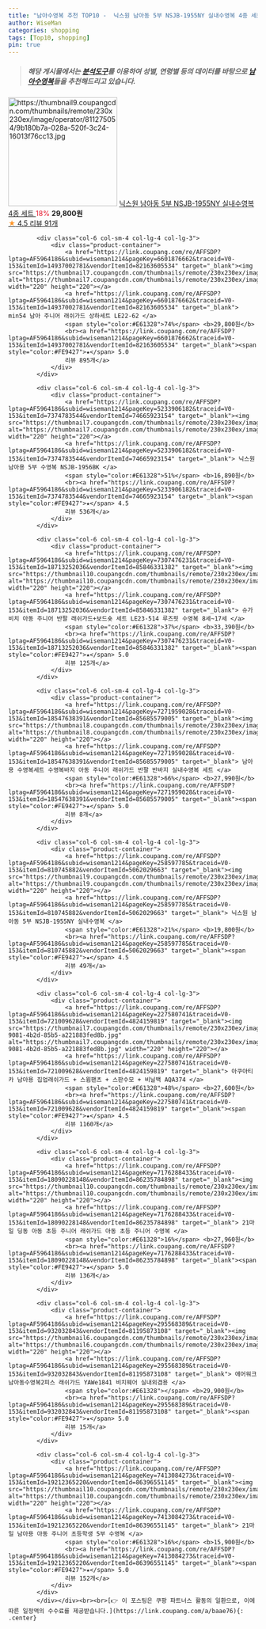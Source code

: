 ```yaml
---
title: "남아수영복 추천 TOP10 -  닉스원 남아동 5부 NSJB-1955NY 실내수영복 4종 세트 "
author: WiseMan
categories: shopping
tags: [Top10, shopping]
pin: true
---
```


> ##### 해당 게시물에서는 [**분석도구**](https://itemscout.io/)를 이용하여 **성별**, **연령별** 등의 데이터를 바탕으로 [**남아수영복**](https://link.coupang.com/a/baae76)들을 추천해드리고 있습니다.
<div class="container"><div class="row">
            <div class="col-6 col-sm-4 col-lg-4 col-lg-3">
                <div class="product-container">
                    <a href="https://link.coupang.com/re/AFFSDP?lptag=AF5964186&subid=wiseman1214&pageKey=258826927&traceid=V0-153&itemId=811275054&vendorItemId=5063403335" target="_blank"><img src="https://thumbnail9.coupangcdn.com/thumbnails/remote/230x230ex/image/operator/811275054/9b180b7a-028a-520f-3c24-16013f76cc13.jpg" alt="https://thumbnail9.coupangcdn.com/thumbnails/remote/230x230ex/image/operator/811275054/9b180b7a-028a-520f-3c24-16013f76cc13.jpg" width="220" height="220"></a>
                    <a href="https://link.coupang.com/re/AFFSDP?lptag=AF5964186&subid=wiseman1214&pageKey=258826927&traceid=V0-153&itemId=811275054&vendorItemId=5063403335" target="_blank"> 닉스원 남아동 5부 NSJB-1955NY 실내수영복 4종 세트 </a>
                    <span style="color:#E61328">18%</span> <b>29,800원</b>
                    <br><a href="https://link.coupang.com/re/AFFSDP?lptag=AF5964186&subid=wiseman1214&pageKey=258826927&traceid=V0-153&itemId=811275054&vendorItemId=5063403335" target="_blank"><span style="color:#FE9427">★</span> 4.5
                    리뷰 91개</a>
                </div>
            </div>
            
            <div class="col-6 col-sm-4 col-lg-4 col-lg-3">
                <div class="product-container">
                    <a href="https://link.coupang.com/re/AFFSDP?lptag=AF5964186&subid=wiseman1214&pageKey=6601876662&traceid=V0-153&itemId=14937002781&vendorItemId=82163605534" target="_blank"><img src="https://thumbnail7.coupangcdn.com/thumbnails/remote/230x230ex/image/vendor_inventory/3655/66886b3c59312a77ad2f9ceacdea8eb65b992b4b239c8309fe9b9f0d2eae.jpg" alt="https://thumbnail7.coupangcdn.com/thumbnails/remote/230x230ex/image/vendor_inventory/3655/66886b3c59312a77ad2f9ceacdea8eb65b992b4b239c8309fe9b9f0d2eae.jpg" width="220" height="220"></a>
                    <a href="https://link.coupang.com/re/AFFSDP?lptag=AF5964186&subid=wiseman1214&pageKey=6601876662&traceid=V0-153&itemId=14937002781&vendorItemId=82163605534" target="_blank"> min54 남아 주니어 래쉬가드 상하세트 LE22-62 </a>
                    <span style="color:#E61328">74%</span> <b>29,800원</b>
                    <br><a href="https://link.coupang.com/re/AFFSDP?lptag=AF5964186&subid=wiseman1214&pageKey=6601876662&traceid=V0-153&itemId=14937002781&vendorItemId=82163605534" target="_blank"><span style="color:#FE9427">★</span> 5.0
                    리뷰 895개</a>
                </div>
            </div>
            
            <div class="col-6 col-sm-4 col-lg-4 col-lg-3">
                <div class="product-container">
                    <a href="https://link.coupang.com/re/AFFSDP?lptag=AF5964186&subid=wiseman1214&pageKey=5233906182&traceid=V0-153&itemId=7374783544&vendorItemId=74665923154" target="_blank"><img src="https://thumbnail7.coupangcdn.com/thumbnails/remote/230x230ex/image/rs_quotation_api/foknooe5/8a1f52fbea20420a99bc3560abf557e5.jpg" alt="https://thumbnail7.coupangcdn.com/thumbnails/remote/230x230ex/image/rs_quotation_api/foknooe5/8a1f52fbea20420a99bc3560abf557e5.jpg" width="220" height="220"></a>
                    <a href="https://link.coupang.com/re/AFFSDP?lptag=AF5964186&subid=wiseman1214&pageKey=5233906182&traceid=V0-153&itemId=7374783544&vendorItemId=74665923154" target="_blank"> 닉스원 남아용 5부 수영복 NSJB-1956BK </a>
                    <span style="color:#E61328">51%</span> <b>16,890원</b>
                    <br><a href="https://link.coupang.com/re/AFFSDP?lptag=AF5964186&subid=wiseman1214&pageKey=5233906182&traceid=V0-153&itemId=7374783544&vendorItemId=74665923154" target="_blank"><span style="color:#FE9427">★</span> 4.5
                    리뷰 536개</a>
                </div>
            </div>
            
            <div class="col-6 col-sm-4 col-lg-4 col-lg-3">
                <div class="product-container">
                    <a href="https://link.coupang.com/re/AFFSDP?lptag=AF5964186&subid=wiseman1214&pageKey=7307476231&traceid=V0-153&itemId=18713252036&vendorItemId=85846331382" target="_blank"><img src="https://thumbnail10.coupangcdn.com/thumbnails/remote/230x230ex/image/vendor_inventory/dfeb/e2838be0aa3dbcfce69d4335d8465bc1ff04c0d53b6fd56c84c4a8b8566e.jpg" alt="https://thumbnail10.coupangcdn.com/thumbnails/remote/230x230ex/image/vendor_inventory/dfeb/e2838be0aa3dbcfce69d4335d8465bc1ff04c0d53b6fd56c84c4a8b8566e.jpg" width="220" height="220"></a>
                    <a href="https://link.coupang.com/re/AFFSDP?lptag=AF5964186&subid=wiseman1214&pageKey=7307476231&traceid=V0-153&itemId=18713252036&vendorItemId=85846331382" target="_blank"> 슈가비치 아동 주니어 반팔 래쉬가드+보드숏 세트 LE23-514 루즈핏 수영복 8세~17세 </a>
                    <span style="color:#E61328">37%</span> <b>33,390원</b>
                    <br><a href="https://link.coupang.com/re/AFFSDP?lptag=AF5964186&subid=wiseman1214&pageKey=7307476231&traceid=V0-153&itemId=18713252036&vendorItemId=85846331382" target="_blank"><span style="color:#FE9427">★</span> 5.0
                    리뷰 125개</a>
                </div>
            </div>
            
            <div class="col-6 col-sm-4 col-lg-4 col-lg-3">
                <div class="product-container">
                    <a href="https://link.coupang.com/re/AFFSDP?lptag=AF5964186&subid=wiseman1214&pageKey=7271959028&traceid=V0-153&itemId=18547638391&vendorItemId=85685579005" target="_blank"><img src="https://thumbnail8.coupangcdn.com/thumbnails/remote/230x230ex/image/vendor_inventory/afbc/e482980d6384de4d5546a3c29e7185b2ee117bfa49d0c07d5146009c3d2c.jpg" alt="https://thumbnail8.coupangcdn.com/thumbnails/remote/230x230ex/image/vendor_inventory/afbc/e482980d6384de4d5546a3c29e7185b2ee117bfa49d0c07d5146009c3d2c.jpg" width="220" height="220"></a>
                    <a href="https://link.coupang.com/re/AFFSDP?lptag=AF5964186&subid=wiseman1214&pageKey=7271959028&traceid=V0-153&itemId=18547638391&vendorItemId=85685579005" target="_blank"> 남아용 수영복세트 수영복바지 아동 주니어 래쉬가드 반팔 반바지 실내수영복 세트 </a>
                    <span style="color:#E61328">66%</span> <b>27,990원</b>
                    <br><a href="https://link.coupang.com/re/AFFSDP?lptag=AF5964186&subid=wiseman1214&pageKey=7271959028&traceid=V0-153&itemId=18547638391&vendorItemId=85685579005" target="_blank"><span style="color:#FE9427">★</span> 5.0
                    리뷰 8개</a>
                </div>
            </div>
            
            <div class="col-6 col-sm-4 col-lg-4 col-lg-3">
                <div class="product-container">
                    <a href="https://link.coupang.com/re/AFFSDP?lptag=AF5964186&subid=wiseman1214&pageKey=258597785&traceid=V0-153&itemId=810745882&vendorItemId=5062029663" target="_blank"><img src="https://thumbnail9.coupangcdn.com/thumbnails/remote/230x230ex/image/vendor_inventory/e433/e7754529603550552eacdd207baee4643465164a4934891615fd326cf7ae.jpg" alt="https://thumbnail9.coupangcdn.com/thumbnails/remote/230x230ex/image/vendor_inventory/e433/e7754529603550552eacdd207baee4643465164a4934891615fd326cf7ae.jpg" width="220" height="220"></a>
                    <a href="https://link.coupang.com/re/AFFSDP?lptag=AF5964186&subid=wiseman1214&pageKey=258597785&traceid=V0-153&itemId=810745882&vendorItemId=5062029663" target="_blank"> 닉스원 남아동 5부 NSJB-1955NY 실내수영복 </a>
                    <span style="color:#E61328">21%</span> <b>19,800원</b>
                    <br><a href="https://link.coupang.com/re/AFFSDP?lptag=AF5964186&subid=wiseman1214&pageKey=258597785&traceid=V0-153&itemId=810745882&vendorItemId=5062029663" target="_blank"><span style="color:#FE9427">★</span> 4.5
                    리뷰 49개</a>
                </div>
            </div>
            
            <div class="col-6 col-sm-4 col-lg-4 col-lg-3">
                <div class="product-container">
                    <a href="https://link.coupang.com/re/AFFSDP?lptag=AF5964186&subid=wiseman1214&pageKey=227580741&traceid=V0-153&itemId=721009628&vendorItemId=4824159819" target="_blank"><img src="https://thumbnail7.coupangcdn.com/thumbnails/remote/230x230ex/image/retail/images/2019/05/21/13/2/b9631758-9081-4b2d-85b5-a221883fed8b.jpg" alt="https://thumbnail7.coupangcdn.com/thumbnails/remote/230x230ex/image/retail/images/2019/05/21/13/2/b9631758-9081-4b2d-85b5-a221883fed8b.jpg" width="220" height="220"></a>
                    <a href="https://link.coupang.com/re/AFFSDP?lptag=AF5964186&subid=wiseman1214&pageKey=227580741&traceid=V0-153&itemId=721009628&vendorItemId=4824159819" target="_blank"> 아쿠아티카 남아용 집업래쉬가드 + 스윔팬츠 + 스판수모 + 비닐백 AQA374 </a>
                    <span style="color:#E61328">48%</span> <b>27,600원</b>
                    <br><a href="https://link.coupang.com/re/AFFSDP?lptag=AF5964186&subid=wiseman1214&pageKey=227580741&traceid=V0-153&itemId=721009628&vendorItemId=4824159819" target="_blank"><span style="color:#FE9427">★</span> 4.5
                    리뷰 1160개</a>
                </div>
            </div>
            
            <div class="col-6 col-sm-4 col-lg-4 col-lg-3">
                <div class="product-container">
                    <a href="https://link.coupang.com/re/AFFSDP?lptag=AF5964186&subid=wiseman1214&pageKey=7176288433&traceid=V0-153&itemId=18090228148&vendorItemId=86235784898" target="_blank"><img src="https://thumbnail10.coupangcdn.com/thumbnails/remote/230x230ex/image/vendor_inventory/f0ef/b13e99d4695f55f3148c5bcc4563f3edc096862295cdfa75b9fa23377052.jpg" alt="https://thumbnail10.coupangcdn.com/thumbnails/remote/230x230ex/image/vendor_inventory/f0ef/b13e99d4695f55f3148c5bcc4563f3edc096862295cdfa75b9fa23377052.jpg" width="220" height="220"></a>
                    <a href="https://link.coupang.com/re/AFFSDP?lptag=AF5964186&subid=wiseman1214&pageKey=7176288433&traceid=V0-153&itemId=18090228148&vendorItemId=86235784898" target="_blank"> 21마일 딩동 아동 초등 주니어 래쉬가드 아동 초등 주니어 수영복 </a>
                    <span style="color:#E61328">16%</span> <b>27,960원</b>
                    <br><a href="https://link.coupang.com/re/AFFSDP?lptag=AF5964186&subid=wiseman1214&pageKey=7176288433&traceid=V0-153&itemId=18090228148&vendorItemId=86235784898" target="_blank"><span style="color:#FE9427">★</span> 5.0
                    리뷰 136개</a>
                </div>
            </div>
            
            <div class="col-6 col-sm-4 col-lg-4 col-lg-3">
                <div class="product-container">
                    <a href="https://link.coupang.com/re/AFFSDP?lptag=AF5964186&subid=wiseman1214&pageKey=295568389&traceid=V0-153&itemId=932032843&vendorItemId=81195873108" target="_blank"><img src="https://thumbnail6.coupangcdn.com/thumbnails/remote/230x230ex/image/vendor_inventory/90ff/9556f73134753a57dc23ba3e1f52c157f02837e8f079a5150e69a783392d.jpg" alt="https://thumbnail6.coupangcdn.com/thumbnails/remote/230x230ex/image/vendor_inventory/90ff/9556f73134753a57dc23ba3e1f52c157f02837e8f079a5150e69a783392d.jpg" width="220" height="220"></a>
                    <a href="https://link.coupang.com/re/AFFSDP?lptag=AF5964186&subid=wiseman1214&pageKey=295568389&traceid=V0-153&itemId=932032843&vendorItemId=81195873108" target="_blank"> 에어워크 남아동수영복2피스 래쉬가드 YAWe1841 비치웨어 실내외겸용 </a>
                    <span style="color:#E61328"></span> <b>29,900원</b>
                    <br><a href="https://link.coupang.com/re/AFFSDP?lptag=AF5964186&subid=wiseman1214&pageKey=295568389&traceid=V0-153&itemId=932032843&vendorItemId=81195873108" target="_blank"><span style="color:#FE9427">★</span> 5.0
                    리뷰 15개</a>
                </div>
            </div>
            
            <div class="col-6 col-sm-4 col-lg-4 col-lg-3">
                <div class="product-container">
                    <a href="https://link.coupang.com/re/AFFSDP?lptag=AF5964186&subid=wiseman1214&pageKey=7413084273&traceid=V0-153&itemId=19212365220&vendorItemId=86396551145" target="_blank"><img src="https://thumbnail10.coupangcdn.com/thumbnails/remote/230x230ex/image/vendor_inventory/6381/3af1d09c63c78cf93951c4d51e2a4fb7a8feb366fd346c01e59ebc6d18cd.jpg" alt="https://thumbnail10.coupangcdn.com/thumbnails/remote/230x230ex/image/vendor_inventory/6381/3af1d09c63c78cf93951c4d51e2a4fb7a8feb366fd346c01e59ebc6d18cd.jpg" width="220" height="220"></a>
                    <a href="https://link.coupang.com/re/AFFSDP?lptag=AF5964186&subid=wiseman1214&pageKey=7413084273&traceid=V0-153&itemId=19212365220&vendorItemId=86396551145" target="_blank"> 21마일 남아용 아동 주니어 초등학생 5부 수영복 </a>
                    <span style="color:#E61328">16%</span> <b>15,900원</b>
                    <br><a href="https://link.coupang.com/re/AFFSDP?lptag=AF5964186&subid=wiseman1214&pageKey=7413084273&traceid=V0-153&itemId=19212365220&vendorItemId=86396551145" target="_blank"><span style="color:#FE9427">★</span> 5.0
                    리뷰 152개</a>
                </div>
            </div>
            </div></div><br><br>[👉 이 포스팅은 쿠팡 파트너스 활동의 일환으로, 이에 따른 일정액의 수수료를 제공받습니다.](https://link.coupang.com/a/baae76){: .center}